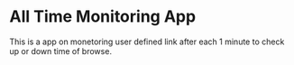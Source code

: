 # All Time Monitoring App

<p> This is a app on monetoring user defined link after each 1 minute to check up or down time of browse.</p> 
